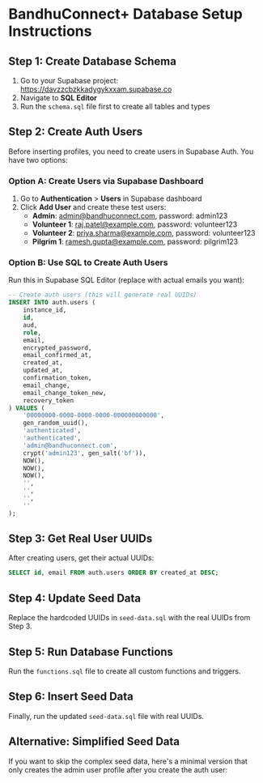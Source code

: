 # BandhuConnect+ Database Setup Instructions

## Step 1: Create Database Schema

1. Go to your Supabase project: https://davzzcbzkkadygykxxam.supabase.co
2. Navigate to **SQL Editor**
3. Run the `schema.sql` file first to create all tables and types

## Step 2: Create Auth Users

Before inserting profiles, you need to create users in Supabase Auth. You have two options:

### Option A: Create Users via Supabase Dashboard
1. Go to **Authentication** > **Users** in Supabase dashboard
2. Click **Add User** and create these test users:
   - **Admin**: admin@bandhuconnect.com, password: admin123
   - **Volunteer 1**: raj.patel@example.com, password: volunteer123
   - **Volunteer 2**: priya.sharma@example.com, password: volunteer123
   - **Pilgrim 1**: ramesh.gupta@example.com, password: pilgrim123

### Option B: Use SQL to Create Auth Users
Run this in Supabase SQL Editor (replace with actual emails you want):

```sql
-- Create auth users (this will generate real UUIDs)
INSERT INTO auth.users (
    instance_id,
    id,
    aud,
    role,
    email,
    encrypted_password,
    email_confirmed_at,
    created_at,
    updated_at,
    confirmation_token,
    email_change,
    email_change_token_new,
    recovery_token
) VALUES (
    '00000000-0000-0000-0000-000000000000',
    gen_random_uuid(),
    'authenticated',
    'authenticated',
    'admin@bandhuconnect.com',
    crypt('admin123', gen_salt('bf')),
    NOW(),
    NOW(),
    NOW(),
    '',
    '',
    '',
    ''
);
```

## Step 3: Get Real User UUIDs

After creating users, get their actual UUIDs:

```sql
SELECT id, email FROM auth.users ORDER BY created_at DESC;
```

## Step 4: Update Seed Data

Replace the hardcoded UUIDs in `seed-data.sql` with the real UUIDs from Step 3.

## Step 5: Run Database Functions

Run the `functions.sql` file to create all custom functions and triggers.

## Step 6: Insert Seed Data

Finally, run the updated `seed-data.sql` file with real UUIDs.

## Alternative: Simplified Seed Data

If you want to skip the complex seed data, here's a minimal version that only creates the admin user profile after you create the auth user:
